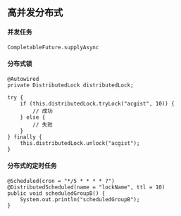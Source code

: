 ## 高并发分布式

#### 并发任务

```
CompletableFuture.supplyAsync
```

#### 分布式锁

```
@Autowired
private DistributedLock distributedLock;

try {
	if (this.distributedLock.tryLock("acgist", 10)) {
		// 成功
	} else {
		// 失败
	}
} finally {
	this.distributedLock.unlock("acgist");
}
```

#### 分布式的定时任务

```
@Scheduled(cron = "*/5 * * * * ?")
@DistributedScheduled(name = "lockName", ttl = 10)
public void scheduledGroupB() {
	System.out.println("scheduledGroupB");
}
```